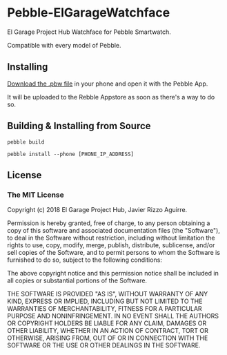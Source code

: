 # Pebble-ElGarageWatchface

El Garage Project Hub Watchface for Pebble Smartwatch.

Compatible with every model of Pebble.

## Installing

[Download the .pbw file](https://github.com/ElGarageHub/Pebble-ElGarageWatchface/releases)
in your phone and open it with the Pebble App.

It will be uploaded to the Rebble Appstore as soon as there's a way to do so.

## Building & Installing from Source

```
pebble build

pebble install --phone [PHONE_IP_ADDRESS]
```

## License

### The MIT License

Copyright (c) 2018 El Garage Project Hub, Javier Rizzo Aguirre.

Permission is hereby granted, free of charge, to any person obtaining a copy of
this software and associated documentation files (the "Software"), to deal in
the Software without restriction, including without limitation the rights to
use, copy, modify, merge, publish, distribute, sublicense, and/or sell copies of
the Software, and to permit persons to whom the Software is furnished to do so,
subject to the following conditions:

The above copyright notice and this permission notice shall be included in all
copies or substantial portions of the Software.

THE SOFTWARE IS PROVIDED "AS IS", WITHOUT WARRANTY OF ANY KIND, EXPRESS OR
IMPLIED, INCLUDING BUT NOT LIMITED TO THE WARRANTIES OF MERCHANTABILITY, FITNESS
FOR A PARTICULAR PURPOSE AND NONINFRINGEMENT. IN NO EVENT SHALL THE AUTHORS OR
COPYRIGHT HOLDERS BE LIABLE FOR ANY CLAIM, DAMAGES OR OTHER LIABILITY, WHETHER
IN AN ACTION OF CONTRACT, TORT OR OTHERWISE, ARISING FROM, OUT OF OR IN
CONNECTION WITH THE SOFTWARE OR THE USE OR OTHER DEALINGS IN THE SOFTWARE.
